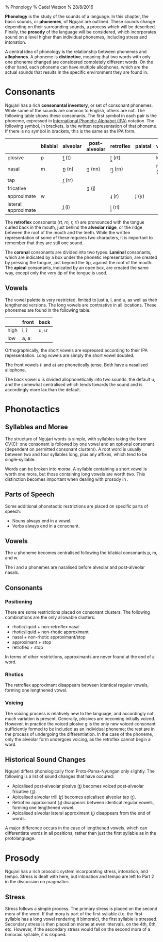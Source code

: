 % Phonology
% Cadel Watson
% 28/8/2016

**Phonology** is the study of the sounds of a language. In this chapter, the
basic sounds, or **phonemes**, of Ngujari are outlined. These sounds change
depending on their surrounding sounds, a process which will be described.
Finally, the **prosody** of the language will be considered, which incorporates
sound on a level higher than individual phonemes, including stress and
intonation.

A central idea of phonology is the relationship between phonemes and
**allophones**. A phoneme is **distinctive**, meaning that two words with only
one phoneme changed are considered completely different words. On the other
hand, each phoneme can have multiple allophones, which are the actual sounds
that results in the specific environment they are found in.

# Consonants

Ngujari has a rich **consonantal inventory**, or set of consonant phonemes.
While some of the sounds are common to English, others are not. The following
table shows these consonants. The first symbol in each pair is the phoneme,
expressed in [International Phonetic Alphabet
(IPA)](https://en.wikipedia.org/wiki/International_Phonetic_Alphabet) notation.
The following symbol, in brackets, is the written representation of that
phoneme. If there is no symbol in brackets, this is the same as the IPA form.

|                     | bilabial | alveolar | post-alveolar | retroflex | palatal | velar  |
|---------------------|----------|----------|---------------|-----------|---------|--------|
| plosive             | p        | t̺ (t)    |               | ʈ̺ (rt)    |         | k, g   |
| nasal               | m        | n̺ (n)    | n̻ (nn)        | ɳ̺ (rn)    |         | ŋ (ng) |
| tap                 |          | ɾ̺ (rr)   |               |           |         |        |
| fricative           |          |          | ʒ (j)         |           |         |        |
| approximate         | w        |          |               | ɻ (r)     | j (y)   |        |
| lateral approximate |          | l̺ (l)    |               | ɭ̺ (rl)    |         |        |

The **retroflex** consonants (*rt, rn, r, rl*) are pronounced with the tongue
curled back in the mouth, just behind the **alveolar ridge**, or the ridge
between the roof of the mouth and the teeth. While the written representation of
some of these requires two characters, it is important to remember that they are
still one sound.

The **coronal** consonants are divided into two types. **Laminal** consonants,
which are indicated by a box under the phonetic representation, are created by
pressing the tongue, just beyond the tip, against the roof of the mouth. The
**apical** consonants, indicated by an open box, are created the same way,
except only the very tip of the tongue is used.

## Vowels

The vowel palette is very restricted, limited to just a, i, and u, as well as
their lengthened versions. The long vowels are contrastive in all locations.
These phonemes are found in the following table.

|      | front | back  |
|------|-------|-------|
| high | i, iː | u, uː |
| low  | a, aː |       |

Orthographically, the short vowels are expressed according to their IPA
representation. Long vowels are simply the short vowel doubled.

The front vowels (i and a) are phonetically tense. Both have a nasalised
allophone.

The back vowel u is divided allophonetically into two sounds: the default u, and
the somewhat centralised which tends towards the sound and is accordingly more
lax than the default.

# Phonotactics

## Syllables and Morae

The structure of Ngujari words is simple, with syllables taking the form CV(C):
one consonant is followed by one vowel and an optional consonant (dependent on
permitted consonant clusters). A root word is usually between two and four
syllables long, plus any affixes, which tend to be single-syllable.

Words can be broken into *morae*. A syllable containing a short vowel is worth
one mora, but those containing long vowels are worth two. This distinction
becomes important when dealing with prosody in .

## Parts of Speech

Some additional phonotactic restrictions are placed on specific parts of speech:

-   Nouns always end in a vowel.
-   Verbs always end in a consonant.

## Vowels

The *u* phoneme becomes centralised following the bilabial consonants p, m, and
w.

The i and a phonemes are nasalised before alveolar and post-alveolar nasals.

## Consonants

### Positioning

There are some restrictions placed on consonant clusters. The following
combinations are the only allowable clusters:

-   rhotic/liquid + non-retroflex nasal
-   rhotic/liquid + non-rhotic approximant
-   nasal + non-rhotic approximant/stop
-   approximant + stop
-   retroflex + stop

In terms of other restrictions, approximants are never found at the end of a
word.

### Rhotics

The retroflex approximant disappears between identical regular vowels, forming
one lengthened vowel.

### Voicing

The voicing process is relatively new to the language, and accordingly not much
variation is present. Generally, plosives are becoming initially voiced.
However, in practice the voiced plosive g is the only new voiced consonant
sufficiently formed to be included as an individual phoneme; the rest are in the
process of undergoing the differentiation. In the case of the phoneme, only the
alveolar form undergoes voicing, as the retroflex cannot begin a word.

## Historical Sound Changes

Ngujari differs phonologically from Proto-Pama-Nyungan only slightly. The
following is a list of sound changes that have occured:

-   Apicalised post-alveolar plosive (t̻) becomes voiced post-alveolar
    fricative (ʒ).
-   Apicalised alveolar trill (r̻) becomes apicalised alveolar tap (ɾ̺).
-   Retroflex approximant (ɻ) disappears between identical regular
    vowels, forming one lengthened vowel.
-   Apicalised alveolar lateral approximant (l̻) disappears from the end
    of words.

A major difference occurs in the case of lengthened vowels, which can
differentiate words in all positions, rather than just the first syllable as in
the protolanguage.

# Prosody

Ngujari has a rich prosodic system incorporating stress, intonation, and tempo.
Stress is dealt with here, but intonation and tempo are left to Part 2 in the
discussion on pragmatics.

## Stress

Stress follows a simple process. The primary stress is placed on the second mora
of the word. If that mora is part of the first syllable (i.e. the first syllable
has a long vowel rendering it bimoraic), the first syllable is stressed.
Secondary stress is then placed on morae at even intervals, on the 4th, 6th,
etc. However, if the secondary stress would fall on the second mora of a
bimoraic syllable, it is skipped.